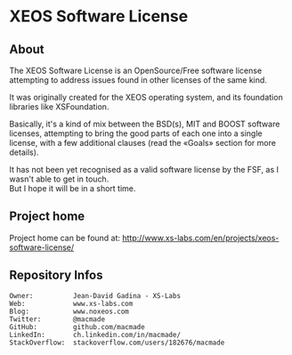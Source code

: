 XEOS Software License
=====================

About
-----

The XEOS Software License is an OpenSource/Free software license attempting to address issues found in other licenses of the same kind.

It was originally created for the XEOS operating system, and its foundation libraries like XSFoundation.

Basically, it's a kind of mix between the BSD(s), MIT and BOOST software licenses, attempting to bring the good parts of each one into a single license, with a few additional clauses (read the «Goals» section for more details).

It has not been yet recognised as a valid software license by the FSF, as I wasn't able to get in touch.  
But I hope it will be in a short time.

Project home
------------

Project home can be found at: http://www.xs-labs.com/en/projects/xeos-software-license/

Repository Infos
----------------

    Owner:			Jean-David Gadina - XS-Labs
    Web:			www.xs-labs.com
    Blog:			www.noxeos.com
    Twitter:		@macmade
    GitHub:			github.com/macmade
    LinkedIn:		ch.linkedin.com/in/macmade/
    StackOverflow:	stackoverflow.com/users/182676/macmade
